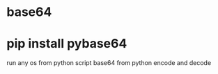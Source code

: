 # base64

# pip install pybase64

run any os from python script
base64 from python encode and decode
